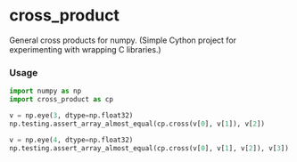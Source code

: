 # cross_product
General cross products for numpy. (Simple Cython project for experimenting with wrapping C libraries.)

### Usage

```python
import numpy as np
import cross_product as cp

v = np.eye(3, dtype=np.float32)
np.testing.assert_array_almost_equal(cp.cross(v[0], v[1]), v[2])

v = np.eye(4, dtype=np.float32)
np.testing.assert_array_almost_equal(cp.cross(v[0], v[1], v[2]), v[3])
```